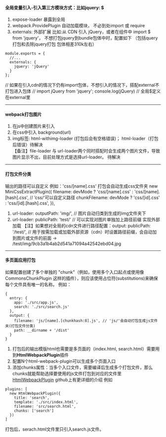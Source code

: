 #### 全局变量引入-引入第三方模块方式：比如jquery: $
1. expose-loader 暴露到全局
2. webpack.ProvidePlugin 自动加载模块， 不必到处import 或 require
3. externals: 外部扩展 比如:从 CDN 引入 jQuery，或者在组件中 import $ from 'jquery'， 不想打包jquery到bundle包体中时，配置如下 （包括query打包和去除jquery打包 包体相差310k左右）
```
module.exports = {
  //...
  externals: {
    jquery: 'jQuery'
  }
};
```
// 如果在引入cdn的情况下仍有import包体，不想引入的情况下，搭配external不打包进入包体
// import jQuery from 'jquery'; 
console.log(jQuery) // 全局$定义在external里
****
#### webpack打包图片
1. 在js中创建图片来引入  
2. 在css中引入 background(url)  
3. img标签: html-withimg-loader (打包后会有空格错误)； html-loader（打包后错误）待解决  
【备注】file-loader 与 url-loader两个同时搭配时会生成两个图片文件，导致图片显示不出，目前处理方式是选择url-loader。 待解决  
****
#### 打包文件分类
输出的路径可以自定义
例如：'css/[name].css' 打包会自动生成css文件夹
new MiniCssExtractPlugin({
  filename: devMode ? 'css/[name].css' : 'css/[name].[hash].css', // ’css/‘可以自定义路径
  chunkFilename: devMode ? 'css/[id].css' : 'css/[id].[hash].css',
}),
1. url-loader: outputPath: 'img/', // 图片自动归类到生成的img文件夹下
2. url-loader: publicPath: 'test/' // 可以实现对图片单独加上路径前缀 实现外部加载
【注】如果想对全局的cdn文件进行路径配置：output: publicPath: '/test/', // 用于按需加载或加载外部资源（cdn）时设置路径前缀，会自动加到图片或文件的前面 -> /test/img/9cb3a1b4ab2d541a71094a42542ebd04.jpg
****
#### 多页面应用打包
如果配置创建了多个单独的 "chunk"（例如，使用多个入口起点或使用像 CommonsChunkPlugin 这样的插件），则应该使用占位符(substitutions)来确保每个文件具有唯一的名称。
例如：
```
{
  entry: {
    app: './src/app.js',
    search: './src/search.js'
  },
  output: {
    filename: 'js/[name].[chunkhash:8].js', // 'js/'会自动打包生成js文件夹(打包文件分类)
    path: __dirname + '/dist'
  }
}
```
1. 打包后的输出模版html也需要是多页面的（index.html, search.html）需要用到**HtmlWebpackPlugin**插件
2. 配置N个html-webpack-plugin可以生成多个页面入口
3. 添加chunks属性：当多个入口文件，需要编译后生成多个打包文件，那么chunks就能帮助选择要使用的js文件打包到对应的文件里
[HtmlWebpackPlugin](https://github.com/jantimon/html-webpack-plugin#configuration) github上有更详细的介绍
例如
```
plugins: [
  new HtmlWebpackPlugin({
    title: 'search',
    template: './src/index.html',
    filename: 'src/search.html',
    chunks: ['search']
  })
]
```
打包后，serach.html文件里只引入search.js文件。